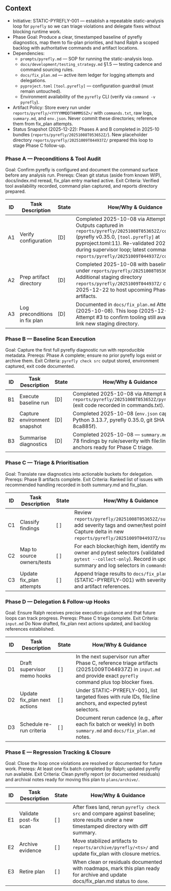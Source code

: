 ## Context
- Initiative: STATIC-PYREFLY-001 — establish a repeatable static-analysis loop for `pyrefly` so we can triage violations and delegate fixes without blocking runtime work.
- Phase Goal: Produce a clear, timestamped baseline of pyrefly diagnostics, map them to fix-plan priorities, and hand Ralph a scoped backlog with authoritative commands and artifact locations.
- Dependencies: 
  - `prompts/pyrefly.md` — SOP for running the static-analysis loop.
  - `docs/development/testing_strategy.md` §1.5 — testing cadence and command sourcing rules.
  - `docs/fix_plan.md` — active item ledger for logging attempts and delegations.
  - `pyproject.toml` `[tool.pyrefly]` — configuration guardrail (must remain untouched).
  - Environment availability of the `pyrefly` CLI (verify via `command -v pyrefly`).
- Artifact Policy: Store every run under `reports/pyrefly/<YYYYMMDDTHHMMSSZ>/` with `commands.txt`, raw logs, `summary.md`, and `env.json`. Never commit these directories; reference them from fix_plan attempts.
- Status Snapshot (2025-12-22): Phases A and B completed in 2025-10 bundles (`reports/pyrefly/20251008T053652Z/`). New placeholder directory `reports/pyrefly/20251009T044937Z/` prepared this loop to stage Phase C follow-up.

### Phase A — Preconditions & Tool Audit
Goal: Confirm pyrefly is configured and document the command surface before any analysis run.
Prereqs: Clean git status (aside from known WIP), docs/index.md reread, fix_plan entry marked active.
Exit Criteria: Verified tool availability recorded, command plan captured, and reports directory prepared.

| ID | Task Description | State | How/Why & Guidance |
| --- | --- | --- | --- |
| A1 | Verify configuration | [D] | Completed 2025-10-08 via Attempt #1 (ralph). Outputs captured in `reports/pyrefly/20251008T053652Z/commands.txt` (pyrefly v0.35.0, `[tool.pyrefly]` at pyproject.toml:11). Re-validated 2025-12-22 during supervisor loop; latest command noted in `reports/pyrefly/20251009T044937Z/commands.txt`. |
| A2 | Prep artifact directory | [D] | Completed 2025-10-08 with baseline skeleton under `reports/pyrefly/20251008T053652Z/`. Additional staging directory `reports/pyrefly/20251009T044937Z/` created 2025-12-22 to host upcoming Phase C artifacts. |
| A3 | Log preconditions in fix plan | [D] | Documented in `docs/fix_plan.md` Attempt #1 (2025-10-08). This loop (2025-12-22) added Attempt #3 to confirm tooling still available and link new staging directory. |

### Phase B — Baseline Scan Execution
Goal: Capture the first full pyrefly diagnostic run with reproducible metadata.
Prereqs: Phase A complete; ensure no prior pyrefly logs exist or archive them.
Exit Criteria: `pyrefly check src` output stored, environment captured, exit code documented.

| ID | Task Description | State | How/Why & Guidance |
| --- | --- | --- | --- |
| B1 | Execute baseline run | [D] | Completed 2025-10-08 via Attempt #2 — see `reports/pyrefly/20251008T053652Z/pyrefly.log` (exit code recorded in commands.txt). |
| B2 | Capture environment snapshot | [D] | Completed 2025-10-08 (`env.json` capturing Python 3.13.7, pyrefly 0.35.0, git SHA 8ca885f). |
| B3 | Summarise diagnostics | [D] | Completed 2025-10-08 — `summary.md` groups 78 findings by rule/severity with file:line anchors ready for Phase C triage. |

### Phase C — Triage & Prioritisation
Goal: Translate raw diagnostics into actionable buckets for delegation.
Prereqs: Phase B artifacts complete.
Exit Criteria: Ranked list of issues with recommended handling recorded in both summary.md and fix_plan.

| ID | Task Description | State | How/Why & Guidance |
| --- | --- | --- | --- |
| C1 | Classify findings | [ ] | Review `reports/pyrefly/20251008T053652Z/summary.md`; add severity tags and owner/test pointers. Capture delta in new `reports/pyrefly/20251009T044937Z/summary.md`. |
| C2 | Map to source owners/tests | [ ] | For each blocker/high item, identify module owner and pytest selectors (validated with `pytest --collect-only`). Record in updated summary and log selectors in `commands.txt`. |
| C3 | Update fix_plan attempts | [ ] | Append triage results to `docs/fix_plan.md` (STATIC-PYREFLY-001) with severity buckets and artifact references. |

### Phase D — Delegation & Follow-up Hooks
Goal: Ensure Ralph receives precise execution guidance and that future loops can track progress.
Prereqs: Phase C triage complete.
Exit Criteria: `input.md` Do Now drafted, fix_plan next actions updated, and backlog references established.

| ID | Task Description | State | How/Why & Guidance |
| --- | --- | --- | --- |
| D1 | Draft supervisor memo hooks | [ ] | In the next supervisor run after Phase C, reference triage artifacts (20251009T044937Z) in `input.md` and provide exact `pyrefly` command plus top blocker fixes. |
| D2 | Update fix_plan next actions | [ ] | Under STATIC-PYREFLY-001, list targeted fixes with rule IDs, file:line anchors, and expected pytest selectors. |
| D3 | Schedule re-run criteria | [ ] | Document rerun cadence (e.g., after each fix batch or weekly) in both `summary.md` and `docs/fix_plan.md` notes. |

### Phase E — Regression Tracking & Closure
Goal: Close the loop once violations are resolved or documented for future work.
Prereqs: At least one fix batch completed by Ralph; updated pyrefly run available.
Exit Criteria: Clean pyrefly report (or documented residuals) and archival notes ready for moving this plan to `plans/archive/`.

| ID | Task Description | State | How/Why & Guidance |
| --- | --- | --- | --- |
| E1 | Validate post-fix scan | [ ] | After fixes land, rerun `pyrefly check src` and compare against baseline; store results under a new timestamped directory with diff summary. |
| E2 | Archive evidence | [ ] | Move stabilized artifacts to `reports/archive/pyrefly/<ts>/` and update fix_plan with closure metrics. |
| E3 | Retire plan | [ ] | When clean or residuals documented with roadmaps, mark this plan ready for archive and update docs/fix_plan.md status to `done`. |

